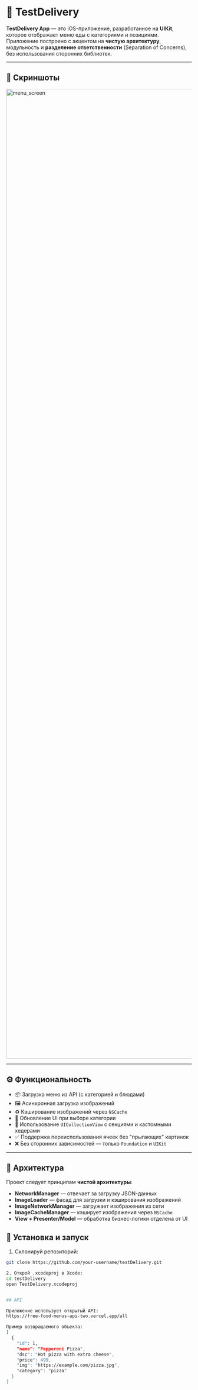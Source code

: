 # 🍕 TestDelivery
**TestDelivery App** — это iOS-приложение, разработанное на **UIKit**, которое отображает меню еды с категориями и позициями. Приложение построено с акцентом на **чистую архитектуру**, модульность и **разделение ответственности** (Separation of Concerns), без использования сторонних библиотек.

---

## 📸 Скриншоты

<img width="1206" height="2622" alt="menu_screen" src="https://github.com/user-attachments/assets/7cecb049-c16e-4665-8df0-8b3be2e4f479" />

---

## ⚙️ Функциональность

- 📦 Загрузка меню из API (с категорией и блюдами)
- 🖼 Асинхронная загрузка изображений
- ♻️ Кэширование изображений через `NSCache`
- 🔁 Обновление UI при выборе категории
- 📐 Использование `UICollectionView` с секциями и кастомными хедерами
- ✅ Поддержка переиспользования ячеек без "прыгающих" картинок
- ❌ Без сторонних зависимостей — только `Foundation` и `UIKit`

---

## 🧩 Архитектура

Проект следует принципам **чистой архитектуры**:

- **NetworkManager** — отвечает за загрузку JSON-данных
- **ImageLoader** — фасад для загрузки и кэширования изображений
- **ImageNetworkManager** — загружает изображения из сети
- **ImageCacheManager** — кэширует изображения через `NSCache`
- **View + Presenter/Model** — обработка бизнес-логики отделена от UI


## 🔧 Установка и запуск

1. Склонируй репозиторий:

```bash
git clone https://github.com/your-username/testDelivery.git

2. Открой .xcodeproj в Xcode:
cd testDelivery
open TestDelivery.xcodeproj


## API

Приложение использует открытый API:
https://free-food-menus-api-two.vercel.app/all

Пример возвращаемого объекта:
[
  {
    "id": 1,
    "name": "Pepperoni Pizza",
    "dsc": "Hot pizza with extra cheese",
    "price": 499,
    "img": "https://example.com/pizza.jpg",
    "category": "pizza"
  }
]

